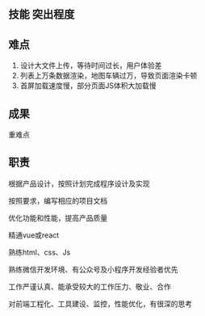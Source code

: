 ## 技能 突出程度
## 难点 
1. 设计大文件上传，等待时间过长，用户体验差
2. 列表上万条数据渲染，地图车辆过万，导致页面渲染卡顿
3. 首屏加载速度慢，部分页面JS体积大加载慢

## 成果
重难点 
## 职责
根据产品设计，按照计划完成程序设计及实现

按照要求，编写相应的项目文档

优化功能和性能，提高产品质量

精通vue或react

熟练html、css、Js


熟练微信开发环境、有公众号及小程序开发经验者优先

工作严谨认真、能承受较大的工作压力、敬业、合作

对前端工程化、工具建设、监控，性能优化，有很深的思考

